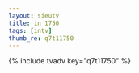 ```yaml
--- 
layout: sieutv
title: in 1750
tags: [intv]
thumb_re: q7t11750
---
```

{% include tvadv key="q7t11750" %} 
